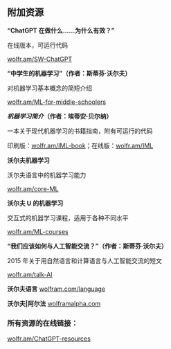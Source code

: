 ## 附加资源

**“ChatGPT 在做什么……为什么有效？”**

在线版本，可运行代码

[wolfr.am/SW-ChatGPT](https://www.wolfr.am/SW-ChatGPT)

**“中学生的机器学习”（作者：斯蒂芬·沃尔夫）**

对机器学习基本概念的简短介绍

[wolfr.am/ML-for-middle-schoolers](https://www.wolfr.am/ML-for-middle-schoolers)

***机器学习简介*（作者：埃蒂安·贝尔纳）**

一本关于现代机器学习的书籍指南，附有可运行的代码

印刷版：[wolfr.am/IML-book](https://www.wolfr.am/IML-book)；在线版：[wolfr.am/IML](https://www.wolfr.am/IML)

**沃尔夫机器学习**

沃尔夫语言中的机器学习能力

[wolfr.am/core-ML](https://www.wolfr.am/core-ML)

**沃尔夫 U 的机器学习**

交互式的机器学习课程，适用于各种不同水平

[wolfr.am/ML-courses](https://www.wolfr.am/ML-courses)

**“我们应该如何与人工智能交流？”（作者：斯蒂芬·沃尔夫）**

2015 年关于用自然语言和计算语言与人工智能交流的短文

[wolfr.am/talk-AI](https://www.wolfr.am/talk-AI)

**沃尔夫语言** [wolfram.com/language](https://www.wolfram.com/language)

**沃尔夫|阿尔法** [wolframalpha.com](https://www.wolframalpha.com)

### 所有资源的在线链接：

[wolfr.am/ChatGPT-resources](https://www.wolfr.am/ChatGPT-resources)
